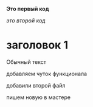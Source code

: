 **Это первый код**

*это второй код*

# заголовок 1

Обычный текст

добавляем чуток функционала

добавили второй файл

пишем новую в мастере

